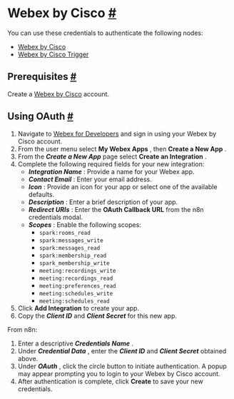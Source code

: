 


 Webex by Cisco
 [#](#webex-by-cisco "Permanent link")
=======================================================



 You can use these credentials to authenticate the following nodes:
 


* [Webex by Cisco](/integrations/builtin/app-nodes/n8n-nodes-base.ciscowebex/)
* [Webex by Cisco Trigger](/integrations/builtin/trigger-nodes/n8n-nodes-base.ciscowebextrigger/)



 Prerequisites
 [#](#prerequisites "Permanent link")
-----------------------------------------------------



 Create a
 [Webex by Cisco](https://www.webex.com/) 
 account.
 



 Using OAuth
 [#](#using-oauth "Permanent link")
-------------------------------------------------


1. Navigate to
 [Webex for Developers](https://developer.webex.com/) 
 and sign in using your Webex by Cisco account.
2. From the user menu select
 **My Webex Apps** 
 , then
 **Create a New App** 
 .
3. From the
 ***Create a New App***
 page select
 **Create an Integration** 
 .
4. Complete the following required fields for your new integration:
	* ***Integration Name***
	 : Provide a name for your Webex app.
	* ***Contact Email***
	 : Enter your email address.
	* ***Icon***
	 : Provide an icon for your app or select one of the available defaults.
	* ***Description***
	 : Enter a brief description of your app.
	* ***Redirect URIs***
	 : Enter the
	 **OAuth Callback URL** 
	 from the n8n credentials modal.
	* ***Scopes***
	 : Enable the following scopes:
		+ `spark:rooms_read`
		+ `spark:messages_write`
		+ `spark:messages_read`
		+ `spark:membership_read`
		+ `spark_membership_write`
		+ `meeting:recordings_write`
		+ `meeting:recordings_read`
		+ `meeting:preferences_read`
		+ `meeting:schedules_write`
		+ `meeting:schedules_read`
5. Click
 **Add Integration** 
 to create your app.
6. Copy the
 ***Client ID***
 and
 ***Client Secret***
 for this new app.



 From n8n:
 


1. Enter a descriptive
 ***Credentials Name***
 .
2. Under
 ***Credential Data***
 , enter the
 ***Client ID***
 and
 ***Client Secret***
 obtained above.
3. Under
 ***OAuth***
 , click the circle button to initiate authentication. A popup may appear prompting you to login to your Webex by Cisco account.
4. After authentication is complete, click
 **Create** 
 to save your new credentials.




